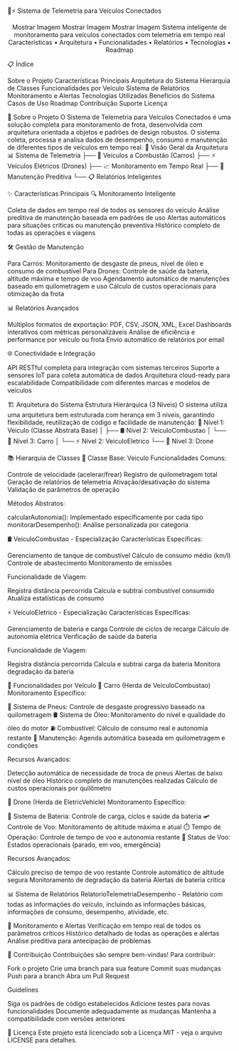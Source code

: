 🚗⚡ Sistema de Telemetria para Veículos Conectados
<div align="center">
Mostrar Imagem
Mostrar Imagem
Mostrar Imagem
Sistema inteligente de monitoramento para veículos conectados com telemetria em tempo real
Características • Arquitetura • Funcionalidades • Relatórios • Tecnologias • Roadmap
</div>

📋 Índice

Sobre o Projeto
Características Principais
Arquitetura do Sistema
Hierarquia de Classes
Funcionalidades por Veículo
Sistema de Relatórios
Monitoramento e Alertas
Tecnologias Utilizadas
Benefícios do Sistema
Casos de Uso
Roadmap
Contribuição
Suporte
Licença


🎯 Sobre o Projeto
O Sistema de Telemetria para Veículos Conectados é uma solução completa para monitoramento de frota, desenvolvida com arquitetura orientada a objetos e padrões de design robustos. O sistema coleta, processa e analisa dados de desempenho, consumo e manutenção de diferentes tipos de veículos em tempo real.
🎨 Visão Geral da Arquitetura
📊 Sistema de Telemetria
├── 🚙 Veículos a Combustão (Carros)
├── ⚡ Veículos Elétricos (Drones)
├── 📈 Monitoramento em Tempo Real
├── 🔧 Manutenção Preditiva
└── 📋 Relatórios Inteligentes

✨ Características Principais
🔍 Monitoramento Inteligente

Coleta de dados em tempo real de todos os sensores do veículo
Análise preditiva de manutenção baseada em padrões de uso
Alertas automáticos para situações críticas ou manutenção preventiva
Histórico completo de todas as operações e viagens

🛠️ Gestão de Manutenção

Para Carros: Monitoramento de desgaste de pneus, nível de óleo e consumo de combustível
Para Drones: Controle de saúde da bateria, altitude máxima e tempo de voo
Agendamento automático de manutenções baseado em quilometragem e uso
Cálculo de custos operacionais para otimização da frota

📊 Relatórios Avançados

Múltiplos formatos de exportação: PDF, CSV, JSON, XML, Excel
Dashboards interativos com métricas personalizáveis
Análise de eficiência e performance por veículo ou frota
Envio automático de relatórios por email

🌐 Conectividade e Integração

API RESTful completa para integração com sistemas terceiros
Suporte a sensores IoT para coleta automática de dados
Arquitetura cloud-ready para escalabilidade
Compatibilidade com diferentes marcas e modelos de veículos


🏗️ Arquitetura do Sistema
Estrutura Hierárquica (3 Níveis)
O sistema utiliza uma arquitetura bem estruturada com herança em 3 níveis, garantindo flexibilidade, reutilização de código e facilidade de manutenção:
🔧 Nível 1: Veiculo (Classe Abstrata Base)
│
├── 🛢️ Nível 2: VeiculoCombustao
│   └── 🚗 Nível 3: Carro
│
└── ⚡ Nível 2: VeiculoEletrico
    └── 🚁 Nível 3: Drone

📚 Hierarquia de Classes
🔧 Classe Base: Veiculo
Funcionalidades Comuns:

Controle de velocidade (acelerar/frear)
Registro de quilometragem total
Geração de relatórios de telemetria
Ativação/desativação do sistema
Validação de parâmetros de operação

Métodos Abstratos:

calcularAutonomia(): Implementado específicamente por cada tipo
monitorarDesempenho(): Análise personalizada por categoria

🛢️ VeiculoCombustao - Especialização
Características Específicas:

Gerenciamento de tanque de combustível
Cálculo de consumo médio (km/l)
Controle de abastecimento
Monitoramento de emissões

Funcionalidade de Viagem:

Registra distância percorrida
Calcula e subtrai combustível consumido
Atualiza estatísticas de consumo

⚡ VeiculoEletrico - Especialização
Características Específicas:

Gerenciamento de bateria e carga
Controle de ciclos de recarga
Cálculo de autonomia elétrica
Verificação de saúde da bateria

Funcionalidade de Viagem:

Registra distância percorrida
Calcula e subtrai carga da bateria
Monitora degradação da bateria


🚗 Funcionalidades por Veículo
🚙 Carro (Herda de VeiculoCombustao)
Monitoramento Específico:

🛞 Sistema de Pneus: Controle de desgaste progressivo baseado na quilometragem
🛢️ Sistema de Óleo: Monitoramento do nível e qualidade do óleo do motor
⛽ Combustível: Cálculo de consumo real e autonomia restante
🔧 Manutenção: Agenda automática baseada em quilometragem e condições

Recursos Avançados:

Detecção automática de necessidade de troca de pneus
Alertas de baixo nível de óleo
Histórico completo de manutenções realizadas
Cálculo de custos operacionais por quilômetro

🚁 Drone (Herda de EletricVehicle)
Monitoramento Específico:

🔋 Sistema de Bateria: Controle de carga, ciclos e saúde da bateria
🛩️ Controle de Voo: Monitoramento de altitude máxima e atual
⏱️ Tempo de Operação: Controle de tempo de voo e autonomia restante
📍 Status de Voo: Estados operacionais (parado, em voo, emergência)

Recursos Avançados:

Cálculo preciso de tempo de voo restante
Controle automático de altitude segura
Monitoramento de degradação da bateria
Alertas de bateria crítica


📊 Sistema de Relatórios
RelatorioTelemetriaDesempenho - Relatório com todas as informações do veículo, incluindo as informações básicas, informações de consumo, desempenho, atividade, etc.

🚨 Monitoramento e Alertas
Verificação em tempo real de todos os parâmetros críticos
Histórico detalhado de todas as operações e alertas
Análise preditiva para antecipação de problemas

🤝 Contribuição
Contribuições são sempre bem-vindas! Para contribuir:

Fork o projeto
Crie uma branch para sua feature
Commit suas mudanças
Push para a branch
Abra um Pull Request

Guidelines

Siga os padrões de código estabelecidos
Adicione testes para novas funcionalidades
Documente adequadamente as mudanças
Mantenha a compatibilidade com versões anteriores

📄 Licença
Este projeto está licenciado sob a Licença MIT - veja o arquivo LICENSE para detalhes.